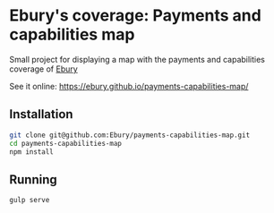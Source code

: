 # Ebury's coverage: Payments and capabilities map

Small project for displaying a map with the payments and capabilities coverage of [Ebury](https://ebury.com)

See it online: https://ebury.github.io/payments-capabilities-map/

## Installation

```bash
git clone git@github.com:Ebury/payments-capabilities-map.git
cd payments-capabilities-map
npm install
```

## Running

```bash
gulp serve
```